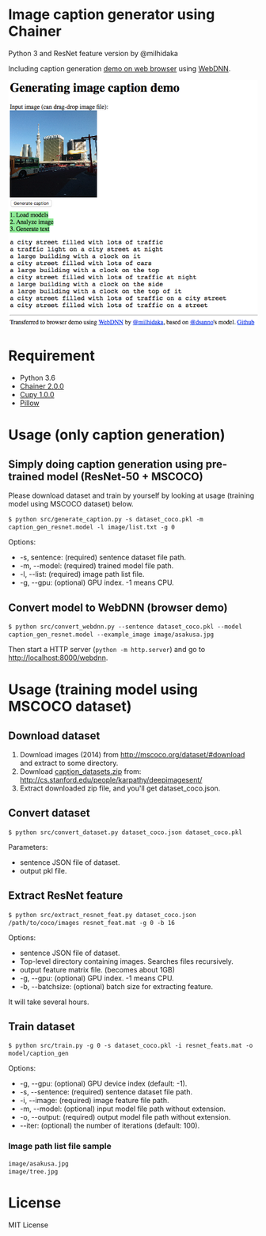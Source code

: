 # Image caption generator using Chainer

Python 3 and ResNet feature version by @milhidaka

Including caption generation [demo on web browser](https://milhidaka.github.io/chainer-image-caption/) using [WebDNN](https://github.com/mil-tokyo/webdnn).

![Screenshot](./image/demo_screenshot.png)

# Requirement

* Python 3.6
* [Chainer 2.0.0](http://chainer.org/)
* [Cupy 1.0.0](http://docs.cupy.chainer.org/en/stable/)
* [Pillow](https://pypi.python.org/pypi/Pillow/)

# Usage (only caption generation)

## Simply doing caption generation using pre-trained model (ResNet-50 + MSCOCO)
Please download dataset and train by yourself by looking at usage (training model using MSCOCO dataset) below.

```
$ python src/generate_caption.py -s dataset_coco.pkl -m caption_gen_resnet.model -l image/list.txt -g 0
```

Options:
* -s, sentence: (required) sentence dataset file path.
* -m, --model: (required) trained model file path.
* -l, --list: (required) image path list file.
* -g, --gpu: (optional) GPU index. -1 means CPU.

## Convert model to WebDNN (browser demo)

```
$ python src/convert_webdnn.py --sentence dataset_coco.pkl --model caption_gen_resnet.model --example_image image/asakusa.jpg
```

Then start a HTTP server (`python -m http.server`) and go to [http://localhost:8000/webdnn](http://localhost:8000/webdnn).

# Usage (training model using MSCOCO dataset)

## Download dataset

1. Download images (2014) from http://mscoco.org/dataset/#download and extract to some directory.
1. Download [caption_datasets.zip](http://cs.stanford.edu/people/karpathy/deepimagesent/caption_datasets.zip) from:
http://cs.stanford.edu/people/karpathy/deepimagesent/
1. Extract downloaded zip file, and you'll get dataset_coco.json.

## Convert dataset

```
$ python src/convert_dataset.py dataset_coco.json dataset_coco.pkl
```

Parameters:
* sentence JSON file of dataset.
* output pkl file.

## Extract ResNet feature

```
$ python src/extract_resnet_feat.py dataset_coco.json /path/to/coco/images resnet_feat.mat -g 0 -b 16
```

Options:
* sentence JSON file of dataset.
* Top-level directory containing images. Searches files recursively.
* output feature matrix file. (becomes about 1GB)
* -g, --gpu: (optional) GPU index. -1 means CPU.
* -b, --batchsize: (optional) batch size for extracting feature.

It will take several hours.

## Train dataset

```
$ python src/train.py -g 0 -s dataset_coco.pkl -i resnet_feats.mat -o model/caption_gen
```

Options:
* -g, --gpu: (optional) GPU device index (default: -1).
* -s, --sentence: (required) sentence dataset file path.
* -i, --image: (required) image feature file path.
* -m, --model: (optional) input model file path without extension.
* -o, --output: (required) output model file path without extension.
* --iter: (optional) the number of iterations (default: 100).

### Image path list file sample

```
image/asakusa.jpg
image/tree.jpg
```

# License

MIT License
